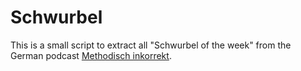 # Schwurbel

This is a small script to extract all "Schwurbel of the week" from the German podcast [Methodisch inkorrekt](https://minkorrekt.de/).
